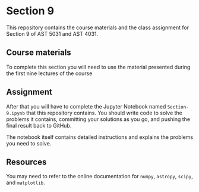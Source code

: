 # Section 9
This repository contains the course materials and the class assignment for Section 9 of AST 5031 and AST 4031.

## Course materials
To complete this section you will need to use the material presented during the first nine lectures of the course

## Assignment
After that you will have to complete the Jupyter Notebook named `Section-9.ipynb` that this repository contains. You should write code to solve the problems it contains, committing your solutions as you go, and pushing the final result back to GitHub.

The notebook itself contains detailed instructions and explains the problems you need to solve.

## Resources 

You may need to refer to the online documentation for `numpy`, `astropy`, `scipy`, and `matplotlib`.
